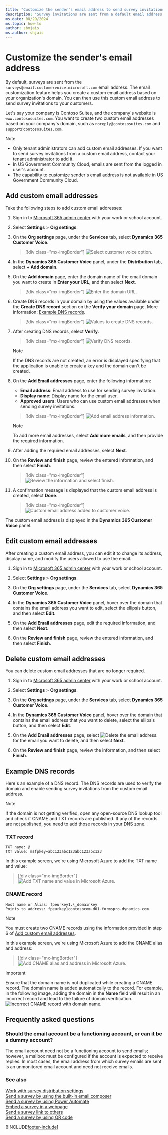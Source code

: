 ```yaml
---
title: "Customize the sender's email address to send survey invitations | MicrosoftDocs"
description: "Survey invitations are sent from a default email address. This topic explains how to customize the sender's email address for sending survey invitations."
ms.date: 08/29/2024
ms.topic: how-to
author: sbmjais
ms.author: shjais
---
```


# Customize the sender's email address

By default, surveys are sent from the `surveys@email.customervoice.microsoft.com` email address. The email customization feature helps you create a custom email address based on your organization's domain. You can then use this custom email address to send survey invitations to your customers.

Let's say your company is Contoso Suites, and the company's website is `www.contososuites.com`. You want to create two custom email addresses based on your company's domain, such as `noreply@contososuites.com` and `support@contososuites.com`.

> [!NOTE]
> - Only tenant administrators can add custom email addresses. If you want to send survey invitations from a custom email address, contact your tenant administrator to add it.
> - In US Government Community Cloud, emails are sent from the logged in user's account.
> - The capability to customize sender's email address is not available in US Government Community Cloud.

## Add custom email addresses

Take the following steps to add custom email addresses:

1.	Sign in to [Microsoft 365 admin center](https://admin.microsoft.com/) with your work or school account.

2.	Select **Settings** > **Org settings**.

3.	On the **Org settings** page, under the **Services** tab, select **Dynamics 365 Customer Voice**.   
    > [!div class="mx-imgBorder"]
    > ![Select customer voice option.](media/cv-select-cv-option-admin-center.png "Select customer voice option")

4.	In the **Dynamics 365 Customer Voice** panel, under the **Distribution** tab, select **+ Add domain**.    
 
5.	On the **Add domain** page, enter the domain name of the email domain you want to create in **Enter your URL**, and then select **Next**.     
    > [!div class="mx-imgBorder"]
    > ![Enter the domain URL.](media/cv-enter-domain-url.png "Enter the domain URL")
 
6.	Create DNS records in your domain by using the values available under the **Create DNS record** section on the **Verify your domain** page. More information: [Example DNS records](#example-dns-records).    
    > [!div class="mx-imgBorder"]
    > ![Values to create DNS records.](media/cv-create-dns-records.png "Values to create DNS records")
 
7.	After creating DNS records, select **Verify**.     
    > [!div class="mx-imgBorder"]
    > ![Verify DNS records.](media/cv-verify-dns-records.png "Verify DNS records")

    >[!NOTE]
    >If the DNS records are not created, an error is displayed specifying that the application is unable to create a key and the domain can't be created.

8.	On the **Add Email addresses** page, enter the following information:    
    - **Email address**: Email address to use for sending survey invitation.
    - **Display name**: Display name for the email user.
    - **Approved users**: Users who can use custom email addresses when sending survey invitations.     
    > [!div class="mx-imgBorder"]
    > ![Add email address information.](media/cv-add-email-address.png "Add email address information")    

    >[!NOTE]
    >To add more email addresses, select **Add more emails**, and then provide the required information.
 
10.	After adding the required email addresses, select **Next**.

11.	On the **Review and finish** page, review the entered information, and then select **Finish**.    
    > [!div class="mx-imgBorder"]
    > ![Review the information and select finish.](media/cv-review-and-finish.png "Review the information and select finish")  
 
12.	A confirmation message is displayed that the custom email address is created, select **Done**.    
    > [!div class="mx-imgBorder"]
    > ![Custom email address added to customer voice.](media/cv-custom-email-address-added.png "Custom email address added to customer voice")

The custom email address is displayed in the **Dynamics 365 Customer Voice** panel.
  
## Edit custom email addresses

After creating a custom email address, you can edit it to change its address, display name, and modify the users allowed to use the email.

1.	Sign in to [Microsoft 365 admin center](https://admin.microsoft.com/) with your work or school account.

2.	Select **Settings** > **Org settings**.

3.	On the **Org settings** page, under the **Services** tab, select **Dynamics 365 Customer Voice**.

4.	In the **Dynamics 365 Customer Voice** panel, hover over the domain that contains the email address you want to edit, select the ellipsis button, and then select **Edit**.
 
5.	On the **Add Email addresses** page, edit the required information, and then select **Next**.

6.	On the **Review and finish** page, review the entered information, and then select **Finish**.
 
## Delete custom email addresses

You can delete custom email addresses that are no longer required.

1.	Sign in to [Microsoft 365 admin center](https://admin.microsoft.com/) with your work or school account.

2.	Select **Settings** > **Org settings**.

3.	On the **Org settings** page, under the **Services** tab, select **Dynamics 365 Customer Voice**.

4.	In the **Dynamics 365 Customer Voice** panel, hover over the domain that contains the email address that you want to delete, select the ellipsis button, and then select **Edit**.
 
5.	On the **Add Email addresses** page, select ![Delete the email address.](media/blue-cross-icon.png "Delete the email address") for the email you want to delete, and then select **Next**.

6.	On the **Review and finish** page, review the information, and then select **Finish**.

## Example DNS records

Here's an example of a DNS record. The DNS records are used to verify the domain and enable sending survey invitations from the custom email address.

> [!NOTE]
> If the domain is not getting verified, open any open-source DNS lookup tool and check if CNAME and TXT records are published. If any of the records are not published, you need to add those records in your DNS zone.

### TXT record

`TXT name: @`    
`TXT value: msfpkey=abc123abc123abc123abc123`

In this example screen, we're using Microsoft Azure to add the TXT name and value:

> [!div class="mx-imgBorder"]
> ![Add TXT name and value in Microsoft Azure.](media/cv-azure-add-txt-name-value.png "Add TXT name and value in Microsoft Azure")

### CNAME record

`Host name or Alias: fpeurkey1.\_domainkey`      
`Points to address: fpeurkey1contosocom.d01.formspro.dynamics.com`

> [!NOTE]
> You must create two CNAME records using the information provided in step 6 of [Add custom email addresses](#add-custom-email-addresses).

In this example screen, we're using Microsoft Azure to add the CNAME alias and address:

> [!div class="mx-imgBorder"]
> ![Add CNAME alias and address in Microsoft Azure.](media/cv-azure-add-cname-alias-address.png "Add CNAME alias and address in Microsoft Azure")

> [!IMPORTANT]
> Ensure that the domain name is not duplicated while creating a CNAME record. The domain name is added automatically to the record. For example, in the following image, adding the domain in the **Name** field will result in an incorrect record and lead to the failure of domain verification.
> ![Incorrect CNAME record with domain name.](media/wrong-cname-record.png "Incorrect CNAME record with domain name")

## Frequently asked questions

### Should the email account be a functioning account, or can it be a dummy account?

The email account need not be a functioning account to send emails; however, a mailbox must be configured if the account is expected to receive replies. In most cases, the email address from which survey emails are sent is an unmonitored email account and need not receive emails.

### See also

[Work with survey distribution settings](distribution-settings.md)<br>
[Send a survey by using the built-in email composer](send-survey-email.md)<br>
[Send a survey by using Power Automate](send-survey-flow.md)<br>
[Embed a survey in a webpage](embed-web-page.md)<br>
[Send a survey link to others](send-survey-link.md)<br>
[Send a survey by using QR code](send-survey-qrcode.md)


[!INCLUDE[footer-include](includes/footer-banner.md)]

